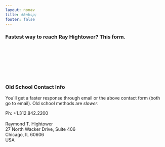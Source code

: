```yaml
---
layout: nonav
title: #&nbsp;
footer: false
---
```


### Fastest way to reach Ray Hightower? This form.
<p>
&nbsp;<br/>
</p>

<script charset="utf-8" type="text/javascript" src="//js.hsforms.net/forms/shell.js"></script>
<script>
  hbspt.forms.create({
	portalId: "8227943",
	formId: "31b6733b-faa9-45ab-91d9-11fa3ef9acb5"
});
</script>

<p>
&nbsp;<br/>
&nbsp;<br/>
&nbsp;<br/>
&nbsp;<br/>
</p>


### Old School Contact Info

You'll get a faster response through email or the above contact form (both go to email). Old school methods are _slower_.

Ph: +1.312.842.2200<br/>
&nbsp;<br/>
Raymond T. Hightower<br/>
27 North Wacker Drive, Suite 406<br/>
Chicago, IL 60606<br/>
USA<br/>



